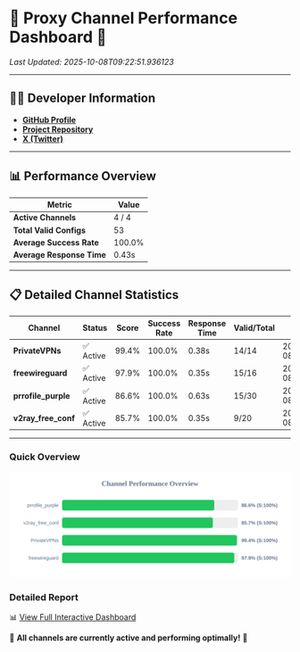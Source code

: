 # 🌟 Proxy Channel Performance Dashboard 🌟

_Last Updated: 2025-10-08T09:22:51.936123_

---

## 👩‍💻 Developer Information

- **[GitHub Profile](https://github.com/4n0nymou3)**  
- **[Project Repository](https://github.com/4n0nymou3/multi-proxy-config-fetcher)**  
- **[X (Twitter)](https://x.com/4n0nymou3)**  

---

## 📊 Performance Overview

| Metric                | Value       |
|-----------------------|-------------|
| **Active Channels**   | 4 / 4       |
| **Total Valid Configs** | 53          |
| **Average Success Rate** | 100.0%      |
| **Average Response Time** | 0.43s       |

---

## 📋 Detailed Channel Statistics

| Channel          | Status     | Score  | Success Rate | Response Time | Valid/Total | Last Success               |
|------------------|------------|--------|--------------|---------------|-------------|----------------------------|
| **PrivateVPNs**  | ✅ Active  | 99.4%  | 100.0% | 0.38s         | 14/14       | 2025-10-08T09:22:51.559320 |
| **freewireguard**  | ✅ Active  | 97.9%  | 100.0% | 0.35s         | 15/16       | 2025-10-08T09:22:51.934238 |
| **prrofile_purple**  | ✅ Active  | 86.6%  | 100.0% | 0.63s         | 15/30       | 2025-10-08T09:22:50.716235 |
| **v2ray_free_conf**  | ✅ Active  | 85.7%  | 100.0% | 0.35s         | 9/20       | 2025-10-08T09:22:51.133846 |

---

### Quick Overview
<div align="center">
  <a href="https://raw.githubusercontent.com/nullluser/NullRepo/refs/heads/main/assets/channel_stats_chart.svg">
    <img src="https://raw.githubusercontent.com/nullluser/NullRepo/refs/heads/main/assets/channel_stats_chart.svg" alt="Source Performance Statistics" width="800">
  </a>
</div>

### Detailed Report
📊 [View Full Interactive Dashboard](https://htmlpreview.github.io/?https://github.com/nullluser/NullRepo/blob/main/assets/performance_report.html)

🎉 **All channels are currently active and performing optimally!** 🎉
